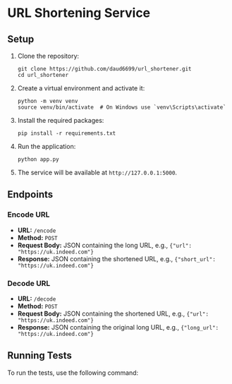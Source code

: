 # URL Shortening Service

## Setup

1. Clone the repository:

    ```
    git clone https://github.com/daud6699/url_shortener.git
    cd url_shortener
    ```

2. Create a virtual environment and activate it:

    ```
    python -m venv venv
    source venv/bin/activate  # On Windows use `venv\Scripts\activate`
    ```

3. Install the required packages:

    ```
    pip install -r requirements.txt
    ```

4. Run the application:

    ```
    python app.py
    ```

5. The service will be available at `http://127.0.0.1:5000`.

## Endpoints

### Encode URL

- **URL:** `/encode`
- **Method:** `POST`
- **Request Body:** JSON containing the long URL, e.g., `{"url": "https://uk.indeed.com"}`
- **Response:** JSON containing the shortened URL, e.g., `{"short_url": "https://uk.indeed.com"}`

### Decode URL

- **URL:** `/decode`
- **Method:** `POST`
- **Request Body:** JSON containing the shortened URL, e.g., `{"url": "https://uk.indeed.com"}`
- **Response:** JSON containing the original long URL, e.g., `{"long_url": "https://uk.indeed.com"}`

## Running Tests

To run the tests, use the following command:

